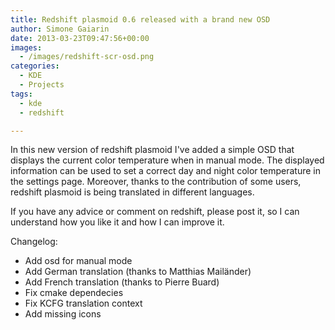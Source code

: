 ```yaml
---
title: Redshift plasmoid 0.6 released with a brand new OSD
author: Simone Gaiarin
date: 2013-03-23T09:47:56+00:00
images:
  - /images/redshift-scr-osd.png
categories:
  - KDE
  - Projects
tags:
  - kde
  - redshift

---
```

In this new version of redshift plasmoid I've added a simple OSD that displays the current color temperature when in manual mode. The displayed information can be used to set a correct day and night color temperature in the settings page. Moreover, thanks to the contribution of some users, redshift plasmoid is being translated in different languages.

<!--more-->If you have any advice or comment on redshift, please post it, so I can understand how you like it and how I can improve it.

Changelog:

  * Add osd for manual mode
  * Add German translation (thanks to Matthias Mailänder)
  * Add French translation (thanks to Pierre Buard)
  * Fix cmake dependecies
  * Fix KCFG translation context
  * Add missing icons
